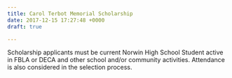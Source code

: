 ```yaml
---
title: Carol Terbot Memorial Scholarship
date: 2017-12-15 17:27:48 +0000
draft: true

---
```

Scholarship applicants must be current Norwin High School Student active in FBLA or DECA and other school and/or community activities. Attendance is also considered in the selection process.